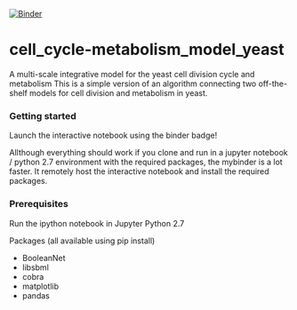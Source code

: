 [![Binder](http://beta.mybinder.org/badge.svg)](http://beta.mybinder.org:/v2/gh/LucasYEAST/cell_cycle-metabolism_model_yeast/master)


# cell_cycle-metabolism_model_yeast
A multi-scale integrative model for the yeast cell division cycle and metabolism
This is a simple version of an algorithm connecting two off-the-shelf models for cell division and metabolism in yeast.


### Getting started
Launch the interactive notebook using the binder badge!

Allthough everything should work if you clone and run in a jupyter notebook / python 2.7 environment with the required packages, the mybinder is a lot faster. It remotely host the interactive notebook and install the required packages.

### Prerequisites

Run the ipython notebook in Jupyter
Python 2.7

Packages (all available using pip install)

- BooleanNet
- libsbml
- cobra
- matplotlib
- pandas
